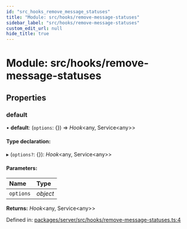 ```yaml
---
id: "src_hooks_remove_message_statuses"
title: "Module: src/hooks/remove-message-statuses"
sidebar_label: "src/hooks/remove-message-statuses"
custom_edit_url: null
hide_title: true
---
```


# Module: src/hooks/remove-message-statuses

## Properties

### default

• **default**: (`options`: {}) => *Hook*<any, Service<any\>\>

#### Type declaration:

▸ (`options?`: {}): *Hook*<any, Service<any\>\>

#### Parameters:

Name | Type |
:------ | :------ |
`options` | *object* |

**Returns:** *Hook*<any, Service<any\>\>

Defined in: [packages/server/src/hooks/remove-message-statuses.ts:4](https://github.com/xr3ngine/xr3ngine/blob/7650c2bea/packages/server/src/hooks/remove-message-statuses.ts#L4)
